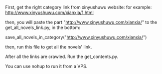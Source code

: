 First, get the right category link from xinyushuwu website:
for example: http://www.xinyushuwu.com/xianxia/1.html

then, you will paste the part "http://www.xinyushuwu.com/xianxia/" to the get_all_novels_link.py, in the bottom: 

save_all_novels_in_category("http://www.xinyushuwu.com/xianxia/")

then, run this file to get all the novels' link.

After all the links are crawled. Run the get_contents.py.

You can use nohup to run it from a VPS.